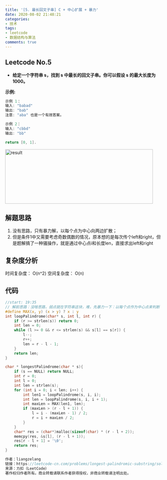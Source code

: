 ```yaml
---
title: '[5. 最长回文子串] C + 中心扩展 + 暴力'
date: 2020-08-02 21:48:21
categories:
- 技术
tags:
- leetcode
- 数据结构与算法
comments: true
---
```

## Leetcode No.5

+ <b>给定一个字符串 s，找到 s 中最长的回文子串。你可以假设 s 的最大长度为 1000。</b>

<b>示例:</b>
```c
示例 1：
输入: "babad"
输出: "bab"
注意: "aba" 也是一个有效答案。

示例 2：
输入: "cbbd"
输出: "bb"

return [0, 1].
```
<img src="https://pic.leetcode-cn.com/15a55cf50b8c3e9ad272f581e5b7174c94fcbbdbadb990a7a11b0c22b4cb361f-image.png" alt="result" height="175" width="475">

## 解题思路
1. 没有思路，只有暴力解，以每个点为中心向两边扩散；
2. 但是条件1中又需要考虑奇数偶数的情况，原本想的是每次传个left和right，但是题解搞了一种骚操作，就是通过中心点i和长度len，直接求出left和right

## 复杂度分析
时间复杂度： O(n^2)
空间复杂度： O(n)

## 代码
```c
//start: 19:35
// 解前思路：没啥思路，弱点就在字符串这块，难，先暴力一下：以每个点作为中心点来判断
#define MAX(x, y) (x > y) ? x : y
int loopPalindrome(char* s, int l, int r) {
    if (r >= strlen(s)) return 0;
    int len = 0;
    while (l >= 0 && r <= strlen(s) && s[l] == s[r]) {
        l--;
        r++;
        len = r - l - 1;
    }
    return len;
}

char * longestPalindrome(char * s){
    if (s == NULL) return NULL;
    int r = 0;
    int l = 0;
    int len = strlen(s);
    for (int i = 0; i < len; i++) {
        int len1 = loopPalindrome(s, i, i);
        int len = loopPalindrome(s, i, i + 1);
        int maxLen = MAX(len1, len);
        if (maxLen > (r - l + 1)) {
            l = i - (maxLen - 1) / 2;
            r = i + maxLen / 2;
        }
    }
    char* res = (char*)malloc(sizeof(char) * (r - l + 2));
    memcpy(res, &s[l], (r - l + 1));
    res[r - l + 1] = '\0';
    return res;
}

作者：liangzelang
链接：https://leetcode-cn.com/problems/longest-palindromic-substring/solution/5-zui-chang-hui-wen-zi-chuan-c-zhong-xin-kuo-zhan-/
来源：力扣（LeetCode）
著作权归作者所有。商业转载请联系作者获得授权，非商业转载请注明出处。
```
